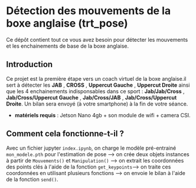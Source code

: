 # Détection des mouvements de la boxe anglaise (trt_pose)
Ce dépôt contient tout ce vous avez besoin pour détecter les mouvements et les enchainements de base de la boxe anglaise.

## Introduction
Ce projet est la première étape vers un coach virtuel de la boxe anglaise.il sert à détecter les **JAB** , **CROSS** , **Uppercut Gauche** , **Uppercut Droite** ainsi que les 4 enchainements indisponsables dans ce sport : **Jab/Jab/Cross** , **Jab/Cross/Uppercut Gauche** , **Jab/Cross/JAB** , **Jab/Cross/Uppercut Droite**. Un bilan sera envoyé (à votre smartphone) à la fin de votre séance. 
- **matériels requis** : Jetson Nano 4gb + son module de wifi + camera CSI.
## Comment cela fonctionne-t-il ?
Avec un fichier jupyter `index.ipynb`, on charge le modèle pré-entrainé `mon_modele.pth` pour l'estimation de pose --> on crée deux objets instances à partir de `Mouvements()` et `Manipulation()` --> on extrait les coordonnées des points clés à l'aide de la fonction `get_keypoints`--> on traite ces coordonnées en utilisant plusieurs fonctions --> on envoie le bilan à l'aide de la fonction `send()`.
